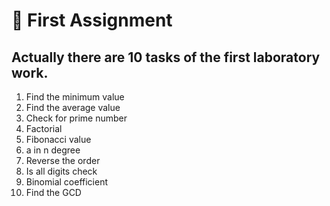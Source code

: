 # :milky_way: First Assignment

## Actually there are 10 tasks of the first laboratory work.
1. Find the minimum value
2. Find the average value
3. Check for prime number
4. Factorial
5. Fibonacci value
6. a in n degree
7. Reverse the order
8. Is all digits check
9. Binomial coefficient
10. Find the GCD
